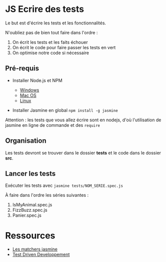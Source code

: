 # JS Ecrire des tests

Le but est d'écrire les tests et les fonctionnalités.

N'oubliez pas de bien tout faire dans l'ordre :

1. On écrit les tests et les faits échouer
2. On écrit le code pour faire passer les tests en vert
3. On optimise notre code si nécessaire

## Pré-requis

* Installer Node.js et NPM
  * [Windows](http://blog.teamtreehouse.com/install-node-js-npm-windows)
  * [Mac OS](http://blog.teamtreehouse.com/install-node-js-npm-mac)
  * [Linux](http://blog.teamtreehouse.com/install-node-js-npm-linux)


* Installer Jasmine en global `npm install -g jasmine`

Attention : les tests que vous allez écrire sont en nodejs, d'où l'utilisation de jasmine en ligne de commande et des `require`

## Organisation

Les tests devront se trouver dans le dossier **tests** et le code dans le dossier **src**.

## Lancer les tests

Exécuter les tests avec `jasmine tests/NOM_SERIE.spec.js`

À faire dans l'ordre les séries suivantes : 

1. IsMyAnimal.spec.js
2. FizzBuzz.spec.js
3. Panier.spec.js

# Ressources 

* [Les matchers jasmine](https://jasmine.github.io/api/2.8/matchers.html)
* [Test Driven Developpement](https://openclassrooms.com/courses/tester-l-interface-de-son-site/apprenez-le-test-driven-development-tdd)